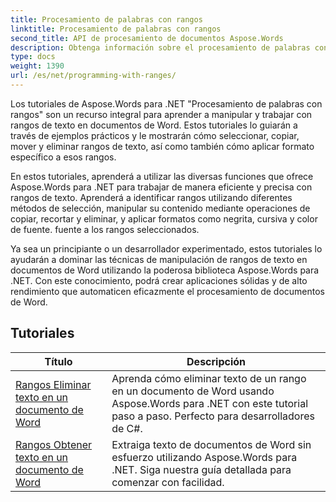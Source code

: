 ```yaml
---
title: Procesamiento de palabras con rangos
linktitle: Procesamiento de palabras con rangos
second_title: API de procesamiento de documentos Aspose.Words
description: Obtenga información sobre el procesamiento de palabras con rangos en Aspose.Words para .NET. Aprenda a manipular y dar formato a rangos específicos de texto en documentos de Word utilizando tutoriales paso a paso y códigos de muestra.
type: docs
weight: 1390
url: /es/net/programming-with-ranges/
---
```

Los tutoriales de Aspose.Words para .NET "Procesamiento de palabras con rangos" son un recurso integral para aprender a manipular y trabajar con rangos de texto en documentos de Word. Estos tutoriales lo guiarán a través de ejemplos prácticos y le mostrarán cómo seleccionar, copiar, mover y eliminar rangos de texto, así como también cómo aplicar formato específico a esos rangos.

En estos tutoriales, aprenderá a utilizar las diversas funciones que ofrece Aspose.Words para .NET para trabajar de manera eficiente y precisa con rangos de texto. Aprenderá a identificar rangos utilizando diferentes métodos de selección, manipular su contenido mediante operaciones de copiar, recortar y eliminar, y aplicar formatos como negrita, cursiva y color de fuente. fuente a los rangos seleccionados.

Ya sea un principiante o un desarrollador experimentado, estos tutoriales lo ayudarán a dominar las técnicas de manipulación de rangos de texto en documentos de Word utilizando la poderosa biblioteca Aspose.Words para .NET. Con este conocimiento, podrá crear aplicaciones sólidas y de alto rendimiento que automaticen eficazmente el procesamiento de documentos de Word.

 ## Tutoriales
| Título | Descripción |
| --- | --- |
| [Rangos Eliminar texto en un documento de Word](./ranges-delete-text/) | Aprenda cómo eliminar texto de un rango en un documento de Word usando Aspose.Words para .NET con este tutorial paso a paso. Perfecto para desarrolladores de C#. |
| [Rangos Obtener texto en un documento de Word](./ranges-get-text/) | Extraiga texto de documentos de Word sin esfuerzo utilizando Aspose.Words para .NET. Siga nuestra guía detallada para comenzar con facilidad. |